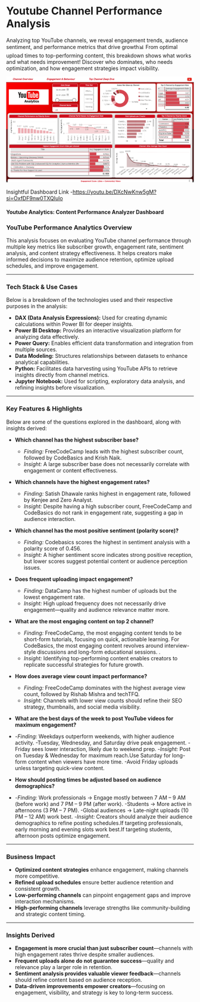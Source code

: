 # Youtube Channel Performance Analysis
Analyzing top YouTube channels, we reveal engagement trends, audience sentiment, and performance metrics that drive growth📊
From optimal upload times to top-performing content, this breakdown shows what works and what needs improvement! Discover who dominates, who needs optimization, and how engagement strategies impact visibility.

![image_alt](https://github.com/Pushkaraggg/Youtube-Channel-Performance-Analysis-/blob/d04b699f03c276ae79b3049e73178a66a6933e19/Screenshot%20(11).png)

Insightful Dashboard Link -https://youtu.be/DXcNwKnw5gM?si=OxfDF9nw0TXQIulo


#### Youtube Analytics: Content Performance Analyzer Dashboard

### **YouTube Performance Analytics Overview**  
This analysis focuses on evaluating YouTube channel performance through multiple key metrics like subscriber growth, engagement rate, sentiment analysis, and content strategy effectiveness. It helps creators make informed decisions to maximize audience retention, optimize upload schedules, and improve engagement.

---

### **Tech Stack & Use Cases**  
Below is a breakdown of the technologies used and their respective purposes in the analysis:

- **DAX (Data Analysis Expressions):** Used for creating dynamic calculations within Power BI for deeper insights.  
- **Power BI Desktop:** Provides an interactive visualization platform for analyzing data effectively.  
- **Power Query:** Enables efficient data transformation and integration from multiple sources.  
- **Data Modeling:** Structures relationships between datasets to enhance analytical capabilities.  
- **Python:** Facilitates data harvesting using YouTube APIs to retrieve insights directly from channel metrics.  
- **Jupyter Notebook:** Used for scripting, exploratory data analysis, and refining insights before visualization.  

---

### **Key Features & Highlights**  
Below are some of the questions explored in the dashboard, along with insights derived:

- **Which channel has the highest subscriber base?**  
  - *Finding:* FreeCodeCamp leads with the highest subscriber count, followed by CodeBasics and Krish Naik.  
  - *Insight:* A large subscriber base does not necessarily correlate with engagement or content effectiveness.  

- **Which channels have the highest engagement rates?**  
  - *Finding:* Satish Dhawale ranks highest in engagement rate, followed by Kenjee and Zero Analyst.  
  - *Insight:* Despite having a high subscriber count, FreeCodeCamp and CodeBasics do not rank in engagement rate, suggesting a gap in audience interaction.  

- **Which channel has the most positive sentiment (polarity score)?**  
  - *Finding:* Codebasics scores the highest in sentiment analysis with a polarity score of 0.456.  
  - *Insight:* A higher sentiment score indicates strong positive reception, but lower scores suggest potential content or audience perception issues.  

- **Does frequent uploading impact engagement?**  
  - *Finding:* DataCamp has the highest number of uploads but the lowest engagement rate.  
  - *Insight:* High upload frequency does not necessarily drive engagement—quality and audience relevance matter more.  

- **What are the most engaging content on top 2 channel?**  
  - *Finding:*  FreeCodeCamp, the most engaging content tends to be short-form tutorials, focusing on quick, actionable learning. 
For CodeBasics, the most engaging content revolves around interview-style discussions and long-form educational sessions.
.  
  - *Insight:* Identifying top-performing content enables creators to replicate successful strategies for future growth.  

- **How does average view count impact performance?**  
  - *Finding:* FreeCodeCamp dominates with the highest average view count, followed by Rishab Mishra and techTFQ.  
  - *Insight:* Channels with lower view counts should refine their SEO strategy, thumbnails, and social media visibility.
 
- **What are the best days of the week to post YouTube videos for maximum engagement?**
- 
  -*Finding:* Weekdays outperform weekends, with higher audience activity.
  -Tuesday, Wednesday, and Saturday drive peak engagement.
  -Friday sees lower interaction, likely due to weekend prep.
  -*Insight:* Post on Tuesday & Wednesday for maximum reach.Use Saturday for long-form content when viewers have more time.
  -Avoid Friday uploads unless targeting quick-view content.


- **How should posting times be adjusted based on audience demographics?**
- 
  -*Finding:* Work professionals → Engage mostly between 7 AM – 9 AM (before work) and 7 PM – 9 PM (after work).
  -Students → More active in afternoons (3 PM – 7 PM).
  -Global audiences → Late-night uploads (10 PM – 12 AM) work best.
  -*Insight:* Creators should analyze their audience demographics to refine posting schedules.If targeting professionals, early morning and evening slots work best.If targeting students, afternoon posts optimize engagement.



---

### **Business Impact**  
- **Optimized content strategies** enhance engagement, making channels more competitive.  
- **Refined upload schedules** ensure better audience retention and consistent growth.  
- **Low-performing channels** can pinpoint engagement gaps and improve interaction mechanisms.  
- **High-performing channels** leverage strengths like community-building and strategic content timing.  

---

### **Insights Derived**  
- **Engagement is more crucial than just subscriber count**—channels with high engagement rates thrive despite smaller audiences.  
- **Frequent uploads alone do not guarantee success**—quality and relevance play a larger role in retention.  
- **Sentiment analysis provides valuable viewer feedback**—channels should refine content based on audience reception.  
- **Data-driven improvements empower creators**—focusing on engagement, visibility, and strategy is key to long-term success. 

